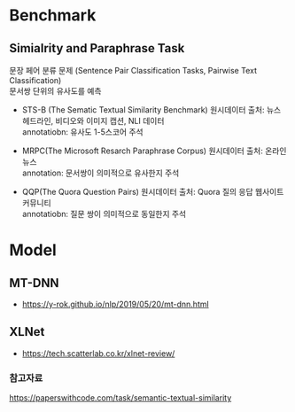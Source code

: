 # Benchmark

## Simialrity and Paraphrase Task
문장 페어 분류 문제 (Sentence Pair Classification Tasks, Pairwise Text Classification)   
문서쌍 단위의 유사도를 예측  

- STS-B (The Sematic Textual Similarity Benchmark)
원시데이터 출처: 뉴스 헤드라인, 비디오와 이미지 캡션, NLI 데이터  
annotatiobn: 유사도 1-5스코어 주석   

- MRPC(The Microsoft Resarch Paraphrase Corpus)
원시데이터 출처: 온라인 뉴스  
annotation: 문서쌍이 의미적으로 유사한지 주석  

- QQP(The Quora Question Pairs)
원시데이터 출처:  Quora 질의 응답 웹사이트 커뮤니티  
annotatiobn: 질문 쌍이 의미적으로 동일한지 주석  

# Model

## MT-DNN
- https://y-rok.github.io/nlp/2019/05/20/mt-dnn.html  

## XLNet
- https://tech.scatterlab.co.kr/xlnet-review/  


### 참고자료
https://paperswithcode.com/task/semantic-textual-similarity  